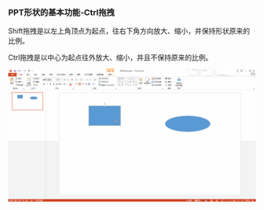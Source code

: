 ### PPT形状的基本功能-Ctrl拖拽

Shift拖拽是以左上角顶点为起点，往右下角方向放大、缩小，并保持形状原来的比例。

Ctrl拖拽是以中心为起点往外放大、缩小，并且不保持原来的比例。



![Ctrl拖拽](https://raw.githubusercontent.com/huxiaoning/img/master/20201023220645.gif)
